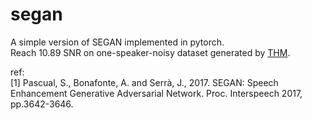 # segan
A simple version of SEGAN implemented in pytorch.  
Reach 10.89 SNR on one-speaker-noisy dataset generated by [THM](https://github.com/SouppuoS/THM).

ref:  
[1] Pascual, S., Bonafonte, A. and Serrà, J., 2017. SEGAN: Speech Enhancement Generative Adversarial Network. Proc. Interspeech 2017, pp.3642-3646.